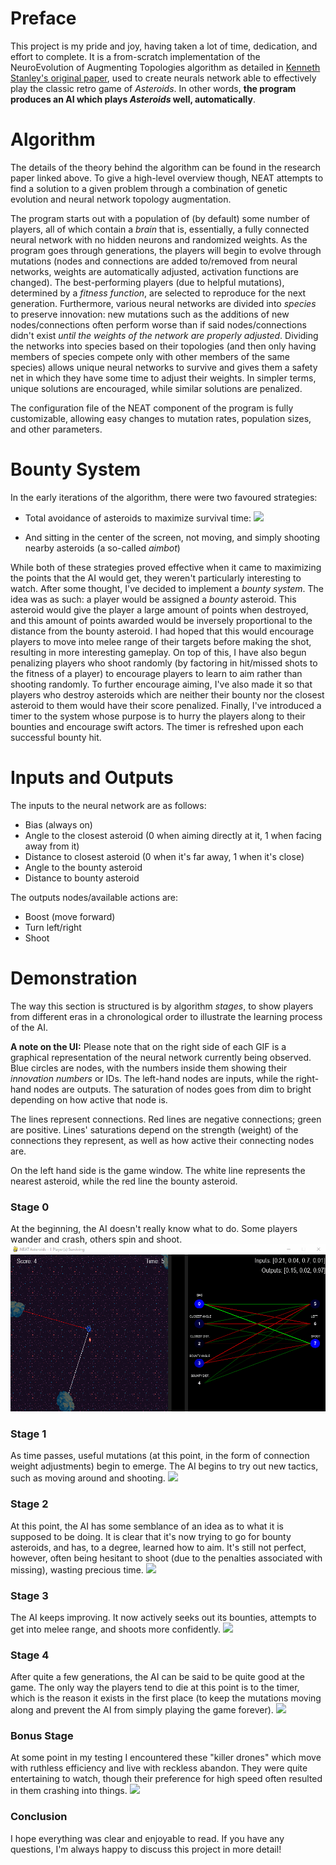 # Preface
This project is my pride and joy, having taken a lot of time, dedication, and effort to complete. It is a from-scratch implementation of the NeuroEvolution of Augmenting Topologies algorithm as detailed in [Kenneth Stanley's original paper](http://nn.cs.utexas.edu/downloads/papers/stanley.ec02.pdf), used to create
neurals network able to effectively play the classic retro game of *Asteroids*. In other words, **the program produces an AI which plays *Asteroids* well, automatically**.

# Algorithm
The details of the theory behind the algorithm can be found in the research paper linked above. To give a high-level overview though, NEAT attempts to find a solution to a given
problem through a combination of genetic evolution and neural network topology augmentation.  


The program starts out with a population of (by default) some number of players, all of which contain a *brain* that is, essentially, a fully connected neural network
with no hidden neurons and randomized weights. As the program goes through generations, the players will begin to evolve through mutations (nodes and connections are added to/removed from neural networks, weights are automatically adjusted, activation functions are changed). The best-performing players (due to helpful mutations), determined by a *fitness function*, are selected to reproduce for the next generation. Furthermore, various neural networks are divided into *species* to preserve innovation: new mutations such as the additions of new nodes/connections often perform worse than if said nodes/connections didn't exist *until the weights of the network are properly adjusted*. Dividing the networks into
species based on their topologies (and then only having members of species compete only with other members of the same species) allows unique neural networks to survive and gives them a safety net in which they have some time to adjust their weights. 
In simpler terms, unique solutions are encouraged, while similar solutions are penalized.


The configuration file of the NEAT component of the program is fully customizable, allowing easy changes to mutation rates, population sizes, and other parameters.

# Bounty System
In the early iterations of the algorithm, there were two favoured strategies:
* Total avoidance of asteroids to maximize survival time:
![](./gifs/avoiding_only.gif)

* And sitting in the center of the screen, not moving, and simply shooting nearby asteroids (a so-called *aimbot*)

While both of these strategies proved effective when it came to maximizing the points that the AI would get, they weren't particularly interesting to watch. After some thought, I've decided to implement a *bounty system*. The idea was as such: a player would be assigned a *bounty* asteroid. This asteroid would give the player a large amount of points when destroyed, and this amount of points awarded would be inversely proportional to the distance from the bounty asteroid. I had hoped that this would encourage players
to move into melee range of their targets before making the shot, resulting in more interesting gameplay. On top of this, I have also begun penalizing players who shoot randomly (by factoring in hit/missed shots to the fitness of a player) to encourage players to learn to aim rather than shooting randomly. To further encourage aiming, I've also made it so that players who destroy asteroids which are neither their bounty nor the closest asteroid to them would have their score penalized. Finally, I've introduced a timer to the system whose purpose is to hurry the players along to their bounties and encourage swift actors. The timer is refreshed upon each successful bounty hit. 

# Inputs and Outputs
The inputs to the neural network are as follows:
* Bias (always on)
* Angle to the closest asteroid (0 when aiming directly at it, 1 when facing away from it)
* Distance to closest asteroid (0 when it's far away, 1 when it's close)
* Angle to the bounty asteroid
* Distance to bounty asteroid

The outputs nodes/available actions are:
* Boost (move forward)
* Turn left/right
* Shoot

# Demonstration
The way this section is structured is by algorithm *stages*, to show players from different eras in a chronological order to illustrate the learning process of the AI. 

**A note on the UI:** Please note that on the right side of each GIF is a graphical representation of the neural network currently being observed. Blue circles are nodes, with the numbers inside them showing their *innovation numbers* or IDs. The left-hand nodes are inputs, while the right-hand nodes are outputs. The saturation of nodes goes from dim to bright depending on how active that node is. 

The lines represent connections. Red lines are negative connections; green are positive. Lines' saturations depend on the strength (weight) of the connections they represent, as well as how active their connecting nodes are.

On the left hand side is the game window. The white line represents the nearest asteroid, while the red line the bounty asteroid.

### Stage 0
At the beginning, the AI doesn't really know what to do. Some players wander and crash, others spin and shoot.
![](./gifs/stage_0.gif)

### Stage 1
As time passes, useful mutations (at this point, in the form of connection weight adjustments) begin to emerge. The AI begins to try out new tactics, such as moving around and shooting.
![](./gifs/stage_1.gif)

### Stage 2
At this point, the AI has some semblance of an idea as to what it is supposed to be doing. It is clear that it's now trying to go for bounty asteroids, and has, to a degree, learned how to aim. It's still not perfect, however, often being hesitant to shoot (due to the penalties associated with missing), wasting precious time.
![](./gifs/stage_2.gif)

### Stage 3
The AI keeps improving. It now actively seeks out its bounties, attempts to get into melee range, and shoots more confidently.
![](./gifs/stage_3.gif)

### Stage 4
After quite a few generations, the AI can be said to be quite good at the game. The only way the players tend to die at this point is to the timer, which is the reason it exists in the first place (to keep the mutations moving along and prevent the AI from simply playing the game forever).
![](./gifs/stage_4.gif)

### Bonus Stage
At some point in my testing I encountered these "killer drones" which move with ruthless efficiency and live with reckless abandon. They were quite entertaining to watch, though their preference for high speed often resulted in them crashing into things.
![](./gifs/stage_4_old.gif)

### Conclusion
I hope everything was clear and enjoyable to read. If you have any questions, I'm always happy to discuss this project in more detail!
